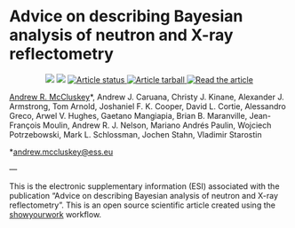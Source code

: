 # Advice on describing Bayesian analysis of neutron and X-ray reflectometry

<p align="center">
<a href=“https://doi.org/10.5281/zenodo.xxxxxxx”><img src=“https://zenodo.org/badge/DOI/10.5281/zenodo.xxxxxxx.svg”></a>
<a href=“https://arxiv.org/abs/xxxx.xxxxx”><img src=“https://img.shields.io/badge/arXiv-xxxx.xxxxx-orange.svg”></a>
<a href="https://github.com/arm61/reporting_sampling/actions/workflows/build.yml">
<img src="https://github.com/arm61/reporting_sampling/actions/workflows/build.yml/badge.svg?branch=main" alt="Article status"/>
</a>
<a href="https://github.com/arm61/reporting_sampling/raw/main-pdf/arxiv.tar.gz">
<img src="https://img.shields.io/badge/article-tarball-blue.svg?style=flat" alt="Article tarball"/>
</a>
<a href="https://github.com/arm61/reporting_sampling/raw/main-pdf/ms.pdf">
<img src="https://img.shields.io/badge/article-pdf-blue.svg?style=flat" alt="Read the article"/>
</a>
</p>

[Andrew R. McCluskey](https://orcid.org/0000-0003-3381-5911)&ast;, Andrew J. Caruana, Christy J. Kinane, Alexander J. Armstrong, Tom Arnold, Joshaniel F. K. Cooper, David L. Cortie, Alessandro Greco, Arwel V. Hughes, Gaetano Mangiapia, Brian B. Maranville, Jean-François Moulin, Andrew R. J. Nelson, Mariano Andrés Paulin, Wojciech Potrzebowski, Mark L. Schlossman, Jochen Stahn, Vladimir Starostin

&ast;[andrew.mccluskey@ess.eu](mailto:andrew.mccluskey@ess.eu)

—

This is the electronic supplementary information (ESI) associated with the publication “Advice on describing Bayesian analysis of neutron and X-ray reflectometry”. 
This is an open source scientific article created using the [showyourwork](https://github.com/showyourwork/showyourwork) workflow.